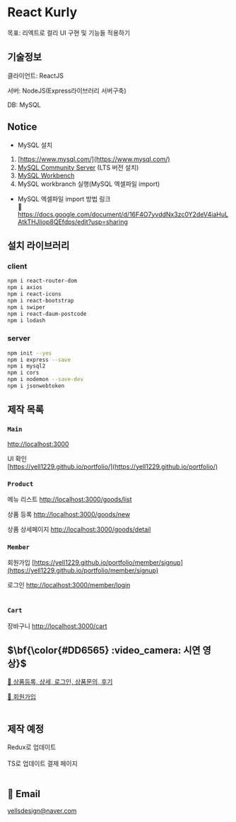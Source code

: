 # React Kurly

목표: 리엑트로 컬리 UI 구현 및 기능들 적용하기

## 기술정보

클라이언트: ReactJS

서버: NodeJS(Express라이브러리 서버구축)

DB: MySQL 

## Notice
- MySQL 설치
1. [https://www.mysql.com/](https://www.mysql.com/)<br>
2. [MySQL Community Server](https://dev.mysql.com/downloads/mysql/) (LTS 버전 설치)<br>
3. [MySQL Workbench](https://dev.mysql.com/downloads/workbench/)<br>
4. MySQL workbranch 실행(MySQL 엑셀파일 import)

- MySQL 엑셀파일 import 방법 링크 <br>
     🔗 https://docs.google.com/document/d/16F4O7yvddNx3zc0Y2deV4iaHuLAtkTHJliop8QEfdps/edit?usp=sharing <br>

## 설치 라이브러리 
### client
```bash
npm i react-router-dom
npm i axios
npm i react-icons
npm i react-bootstrap
npm i swiper
npm i react-daum-postcode
npm i lodash
```

### server
```bash
npm init --yes
npm i express --save
npm i mysql2
npm i cors
npm i nodemon --save-dev
npm i jsonwebtoken
```

## 제작 목록


### `Main`

[http://localhost:3000](http://localhost:3000)

UI 확인<br>
[https://yell1229.github.io/portfolio/](https://yell1229.github.io/portfolio/)


### `Product`

메뉴 리스트 
[http://localhost:3000/goods/list](http://localhost:3000/goods/list)

상품 등록
[http://localhost:3000/goods/new](http://localhost:3000/goods/new)

상품 상세페이지
[http://localhost:3000/goods/detail](http://localhost:3000/goods/detail)




### `Member`

회원가입
[https://yell1229.github.io/portfolio/member/signup](https://yell1229.github.io/portfolio/member/signup)

로그인
[http://localhost:3000/member/login](http://localhost:3000/member/login) <br><br>


### `Cart`

장바구니
[http://localhost:3000/cart](http://localhost:3000/cart)



## $\bf{\color{#DD6565} :video_camera: 시연 영상}$
[🔗 상품등록, 상세, 로그인, 상품문의, 후기](https://yell1229.github.io/portfolio/images/product.mp4)

[🔗 회원가입](https://yell1229.github.io/portfolio/images/signup.mp4) <br><br>



## 제작 예정

Redux로 업데이트<br><br>
TS로 업데이트
결제 페이지<br><br>


## :love_letter: Email
yellsdesign@naver.com
